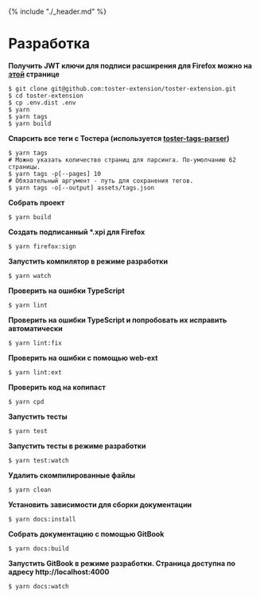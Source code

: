 {% include "./_header.md" %}

# Разработка

**Получить JWT ключи для подписи расширения для Firefox можно на [этой](https://addons.mozilla.org/en-US/developers/addon/api/key/) странице**

```shell
$ git clone git@github.com:toster-extension/toster-extension.git
$ cd toster-extension
$ cp .env.dist .env
$ yarn
$ yarn tags
$ yarn build
```

**Спарсить все теги с Тостера (используется [toster-tags-parser](https://github.com/toster-extension/toster-tags-parser))**

```shell
$ yarn tags
# Можно указать количество страниц для парсинга. По-умолчанию 62 страницы.
$ yarn tags -p[--pages] 10
# Обязательный аргумент - путь для сохранения тегов.
$ yarn tags -o[--output] assets/tags.json
```

**Собрать проект**

```shell
$ yarn build
```

**Создать подписанный \*.xpi для Firefox**

```shell
$ yarn firefox:sign
```

**Запустить компилятор в режиме разработки**

```shell
$ yarn watch
```

**Проверить на ошибки TypeScript**

```shell
$ yarn lint
```

**Проверить на ошибки TypeScript и попробовать их исправить автоматически**

```shell
$ yarn lint:fix
```

**Проверить на ошибки с помощью web-ext**

```shell
$ yarn lint:ext
```

**Проверить код на копипаст**

```shell
$ yarn cpd
```

**Запустить тесты**

```shell
$ yarn test
```

**Запустить тесты в режиме разработки**

```shell
$ yarn test:watch
```

**Удалить скомпилированные файлы**

```shell
$ yarn clean
```

**Установить зависимости для сборки документации**

```shell
$ yarn docs:install
```

**Собрать документацию с помощью GitBook**

```shell
$ yarn docs:build
```

**Запустить GitBook в режиме разработки. Страница доступна по адресу http://localhost:4000**

```shell
$ yarn docs:watch
```
